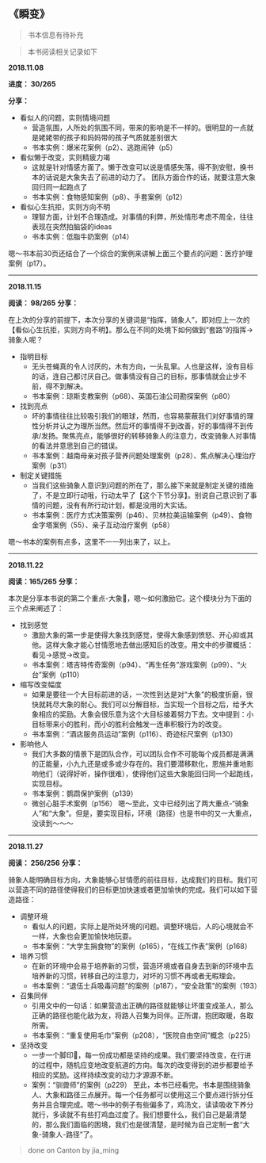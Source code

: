 ## 《瞬变》

> 书本信息有待补充

> 本书阅读相关记录如下

**2018.11.08**

**进度： 30/265**

**分享：**

- 看似人的问题，实则情境问题
    - 营造氛围，人所处的氛围不同，带来的影响是不一样的。很明显的一点就是姥姥带的孩子和妈妈带的孩子气质就差别很大
    - 书本实例：爆米花案例（p2）、逃跑闹钟（p5）
- 看似懒于改变，实则精疲力竭
    - 这就是针对情感方面了。懒于改变可以说是情感失落，得不到安慰，换书本的话说是大象失去了前进的动力了。 团队方面合作的话，就要注意大象回归同一起跑点了
    - 书本实例：食物感知案例（p8）、手套案例（p12）
- 看似心生抗拒，实则方向不明
    - 理智方面，计划不合理造成。对事情的利弊，所处情形考虑不周全，往往表现在突然拍脑袋的ideas
    - 书本实例：低脂牛奶案例（p14）
            
嗯～书本前30页还结合了一个综合的案例来讲解上面三个要点的问题：医疗护理案例（p17）。

- - -

**2018.11.15**

**阅读： 98/265**
**分享：**

在上次的分享的前提下，本次分享的关键词是“指挥，骑象人”，即对应上一次的【看似心生抗拒，实则方向不明】。那么在不同的处境下如何做到“套路”的指挥->骑象人呢？

- 指明目标
    - 无头苍蝇真的令人讨厌的，木有方向，一头乱窜。人也是这样，没有目标的话，连自己都讨厌自己。做事情没有自己的目标，那事情就会止步不前，得不到解决。
    - 书本案例：琼斯支教案例（p68）、英国石油公司勘探案例（p80）
- 找到亮点
    - 坏的事情往往比较吸引我们的眼球，然而，也容易蒙蔽我们对好事情的理性分析并认之为理所当然。然后坏的事情得不到改善，好的事情得不到传承/发扬。聚焦亮点，能够很好的转移骑象人的注意力，改变骑象人对事情的看法并意思到自己的错误。
    - 书本案例：越南母亲对孩子营养问题处理案例（p28）、焦点解决心理治疗案例（p31）
- 制定关键措施
    - 当我们这些骑象人意识到问题的所在了，那么接下来就是制定关键的措施了，不是立即行动哦，行动太早了【这个下节分享】。别说自己意识到了事情的问题，没有有所行动计划，都是没用的大实话。
    - 书本案例：医疗方式决策案例（p46）、贝林拉美运输案例（p49）、食物金字塔案例（55）、亲子互动治疗案例（p58）

嗯～书本的案例有点多，这里不一一列出来了，以上。

- - -

**2018.11.22**

**阅读：165/265**
**分享：**

本次是分享本书说的第二个重点-大象🐘，嗯～如何激励它。这个模块分为下面的三个点来阐述了：
- 找到感觉
    - 激励大象的第一步是使得大象找到感觉，使得大象感到愤怒、开心抑或其他。这样大象才能心甘情愿地去做出感知后的改变。用文中的步骤概括：看见->感觉->改变。
    - 书本案例：塔吉特传奇案例（p94）、“再生任务”游戏案例（p99）、“火台”案例（p110）
- 缩写改变幅度
    - 如果是要往一个大目标前进的话，一次性到达是对“大象”的极度折磨，很快就耗尽大象的耐心。我们可以分解目标，当实现一个目标之后，给予大象相应的奖励。大象会很乐意为这个大目标接着努力下去。文中提到：小目标带来小的胜利，而小的胜利会触发一连串积极行为的改变。
    - 书本案例：“酒店服务员运动”案例（p116）、奇迹标尺案例（p130）
- 影响他人
    - 我们大多数的情景下是团队合作，可以团队合作不可能每个成员都是满满的正能量，小九九还是或多或少存在的。我们要潜移默化，恩施并重地影响他们（说得好听，操作很难），使得他们这些大象能回归同一个起跑线，实现目标。
    - 书本案例：鹦鹉保护案例（p139）
    - 微创心脏手术案例（p156）
嗯～至此，文中已经列出了两大重点-“骑象人”和“大象”。但是，要实现目标，环境（路径）也是书中的又一大重点，没读到～～～

- - -

**2018.11.27**

**阅读： 256/256**
**分享：**

骑象人能明确目标方向，大象能够心甘情愿的前往目标，达成我们的目标。我们可以营造不同的路径使得我们的目标更加快速或者更加愉快的完成。我们可以如下营造路径：
- 调整环境
    - 看似人的问题，实际上是所处环境的问题。调整环境后，人的心境就会不一样，大象也会更加愉快地玩耍。
    - 书本案例：“大学生捐食物”的案例（p165），“在线工作表”案例（p168）
- 培养习惯
    - 在新的环境中会易于培养新的习惯，营造环境或者自身去到新的环境中去培养新的习惯，转移自己的注意力，对坏的习惯不再或者无暇理会。
    - 书本案例：“退伍士兵吸毒问题”的案例（p187），“安全政策”的案例（193）
- 召集同伴
    - 引用文中的一句话：如果营造出正确的路径就能够让坏蛋变成圣人，那么正确的路径也能化敌为友，将路人召集为同伴。正所谓，抱团取暖，各取所需。
    - 书本案例：“重复使用毛巾”案例（p208），“医院自由空间”概念（p225）
- 坚持改变
    - 一步一个脚印👣，每一份成功都是坚持的成果。我们要坚持改变，在行进的过程中，随机应变地改变航道的方向。每次的改变得到的进步都要给予相应的奖励。这样持续改变的动力才源源不断。
    - 案例：“驯兽师”的案例（p229）
至此，本书已经看完。书本是围绕骑象人、大象和路径三点展开。每一个任务都可以使用这三个要点进行拆分任务并且合理完成。嗯～书中的例子有些偏多了，鸡汤文，读读吸收下养分就行，多读就不有些打鸡血过度了。我们想要什么，我们自己是最清楚的，那么我们面临的困境，我们也是很清楚，是时候为自己定制一套“大象-骑象人-路径”了。

> done on Canton by jia_ming